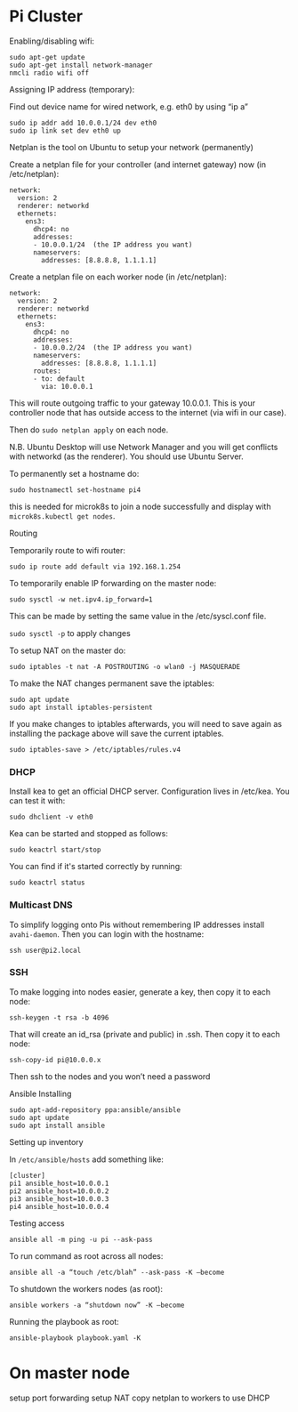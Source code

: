 # Pi Cluster

Enabling/disabling wifi:

```
sudo apt-get update
sudo apt-get install network-manager
nmcli radio wifi off
```

Assigning IP address (temporary):

Find out device name for wired network, e.g. eth0 by using “ip a”

```
sudo ip addr add 10.0.0.1/24 dev eth0
sudo ip link set dev eth0 up
```

Netplan is the tool on Ubuntu to setup your network (permanently)

Create a netplan file for your controller (and internet gateway) now (in /etc/netplan):

```
network:
  version: 2
  renderer: networkd
  ethernets:
    ens3:
      dhcp4: no
      addresses:
      - 10.0.0.1/24  (the IP address you want)
      nameservers:
        addresses: [8.8.8.8, 1.1.1.1]
```

Create a netplan file on each worker node (in /etc/netplan):

```
network:
  version: 2
  renderer: networkd
  ethernets:
    ens3:
      dhcp4: no
      addresses:
      - 10.0.0.2/24  (the IP address you want)
      nameservers:
        addresses: [8.8.8.8, 1.1.1.1]
      routes:
      - to: default
        via: 10.0.0.1
```

This will route outgoing traffic to your gateway 10.0.0.1. This is your controller node that has outside access
to the internet (via wifi in our case).


Then do `sudo netplan apply` on each node.

N.B. Ubuntu Desktop will use Network Manager and you will get conflicts with networkd (as the renderer).
You should use Ubuntu Server.

To permanently set a hostname do:

```
sudo hostnamectl set-hostname pi4
```

this is needed for microk8s to join a node successfully and display with `microk8s.kubectl get nodes`.


Routing

Temporarily route to wifi router:
```
sudo ip route add default via 192.168.1.254
```

To temporarily enable IP forwarding on the master node:
```
sudo sysctl -w net.ipv4.ip_forward=1
```

This can be made by setting the same value in the /etc/syscl.conf file.

`sudo sysctl -p` to apply changes

To setup NAT on the master do:

```
sudo iptables -t nat -A POSTROUTING -o wlan0 -j MASQUERADE
```

To make the NAT changes permanent save the iptables:

```
sudo apt update
sudo apt install iptables-persistent
```

If you make changes to iptables afterwards, you will need to save again as installing the package above will save
the current iptables.

```
sudo iptables-save > /etc/iptables/rules.v4
```

### DHCP

Install kea to get an official DHCP server. Configuration lives in /etc/kea. You can test it with:

```
sudo dhclient -v eth0
```
Kea can be started and stopped as follows:

```
sudo keactrl start/stop
```

You can find if it's started correctly by running:
```
sudo keactrl status
```


### Multicast DNS

To simplify logging onto Pis without remembering IP addresses install `avahi-daemon`. Then you can login
with the hostname:

`ssh user@pi2.local`

### SSH

To make logging into nodes easier, generate a key, then copy it to each node:

```
ssh-keygen -t rsa -b 4096
```

That will create an id_rsa (private and public) in .ssh. Then copy it to each node:

```
ssh-copy-id pi@10.0.0.x
```

Then ssh to the nodes and you won’t need a password

Ansible
Installing

```
sudo apt-add-repository ppa:ansible/ansible
sudo apt update
sudo apt install ansible
```

Setting up inventory

In `/etc/ansible/hosts` add something like:

```
[cluster]
pi1 ansible_host=10.0.0.1
pi2 ansible_host=10.0.0.2
pi3 ansible_host=10.0.0.3
pi4 ansible_host=10.0.0.4
```

Testing access

```
ansible all -m ping -u pi --ask-pass
```

To run command as root across all nodes:

```
ansible all -a “touch /etc/blah” --ask-pass -K –become
```

To shutdown the workers nodes (as root):

```
ansible workers -a “shutdown now” -K –become
```

Running the playbook as root:

```
ansible-playbook playbook.yaml -K
```




# On master node

setup port forwarding
setup NAT
copy netplan to workers to use DHCP

